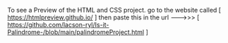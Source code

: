To see a Preview of the HTML and CSS project. go to the website called [ https://htmlpreview.github.io/ ]
then paste this in the url --->>> [  https://github.com/lacson-ryl/Is-it-Palindrome-/blob/main/palindromeProject.html  ]
